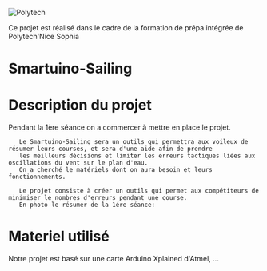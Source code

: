 ![Polytech](http://www.polytechnice.fr/jahia/jsp/jahia/templates/inc/img/polytech_nice-sophia.png)

Ce projet est réalisé dans le cadre de la formation de prépa intégrée de Polytech'Nice Sophia

# Smartuino-Sailing




# Description du projet
Pendant la 1ère séance on a commercer à mettre en place le projet.
    
       Le Smartuino-Sailing sera un outils qui permettra aux voileux de résumer leurs courses, et sera d'une aide afin de prendre             
       les meilleurs décisions et limiter les erreurs tactiques liées aux oscillations du vent sur le plan d'eau.
       On a cherché le matériels dont on aura besoin et leurs fonctionnements.
       
       Le projet consiste à créer un outils qui permet aux compétiteurs de minimiser le nombres d'erreurs pendant une course.
       En photo le résumer de la 1ére séance:

# Materiel utilisé

Notre projet est basé sur une carte Arduino Xplained d'Atmel, ...





